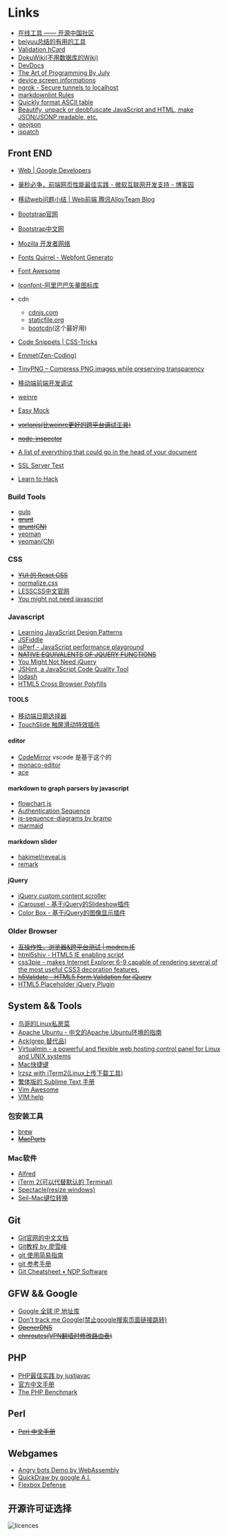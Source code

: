 # Links

* [在线工具 —— 开源中国社区](http://tool.oschina.net/)
* [beiyuu总结的有用的工具](http://beiyuu.com/wiki)
* [Validation hCard](http://hcard.geekhood.net/)
* [DokuWiki(不用数据库的Wiki)](https://www.dokuwiki.org/dokuwiki)
* [DevDocs](http://devdocs.io/)
* [The Art of Programming By July](http://taop.marchtea.com/)
* [device screen informations](http://mydevice.io/)
* [ngrok - Secure tunnels to localhost](https://ngrok.com/)
* [markdownlint Rules](https://github.com/mivok/markdownlint/blob/master/docs/RULES.md)
* [Quickly format ASCII table](https://ozh.github.io/ascii-tables/)
* [Beautify, unpack or deobfuscate JavaScript and HTML, make JSON/JSONP readable, etc.](http://jsbeautifier.org/)
* [geojson](http://geojson.org/)
* [jspatch](https://jspatch.com/Docs/intro)

## Front END

* [Web | Google Developers](https://developers.google.com/web/)
* [毫秒必争，前端网页性能最佳实践 - 微软互联网开发支持 - 博客园](http://www.cnblogs.com/developersupport/p/webpage-performance-best-practices.html)
* [移动web问题小结 | Web前端 腾讯AlloyTeam  Blog](http://www.alloyteam.com/2015/06/yi-dong-web-wen-ti-xiao-jie/)
* [Bootstrap官网](http://getbootstrap.com)
* [Bootstrap中文网](http://www.bootcss.com)
* [Mozilla 开发者网络](https://developer.mozilla.org/zh-CN/)

* [Fonts Quirrel - Webfont Generato](http://www.fontsquirrel.com/tools/webfont-generator)
* [Font Awesome](http://fortawesome.github.io/Font-Awesome/)
* [Iconfont-阿里巴巴矢量图标库](http://iconfont.cn/)

* cdn
  * [cdnjs.com](http://cdnjs.com/)
  * [staticfile.org](http://www.staticfile.org/)
  * [bootcdn](http://www.bootcdn.cn/)(这个最好用)

* [Code Snippets | CSS-Tricks](http://css-tricks.com/snippets/)
* [Emmet(Zen-Coding)](http://docs.emmet.io/)
* [TinyPNG – Compress PNG images while preserving transparency](https://tinypng.com/)
* [移动端前端开发调试](http://yujiangshui.com/multidevice-frontend-debug/)
* [weinre](http://people.apache.org/~pmuellr/weinre-docs/latest/)
* [Easy Mock](https://www.easy-mock.com)
* ~~[vorlonjs(比weinre更好的跨平台调试工具)](http://vorlonjs.com/)~~
* ~~[node-inspector](https://github.com/node-inspector/node-inspector)~~
* [A list of everything that could go in the head of your document](http://gethead.info/)
* [SSL Server Test](https://www.ssllabs.com/ssltest/analyze.html)
* [Learn to Hack](https://www.hacksplaining.com/)

### Build Tools

* [gulp](http://gulpjs.com/)
* ~~[grunt](http://gruntjs.com/)~~
* ~~[grunt(CN)](http://www.gruntjs.org/)~~
* [yeoman](http://yeoman.io/)
* [yeoman(CN)](http://yeomanjs.org/)

### CSS

* ~~[YUI 的 Reset CSS](http://meyerweb.com/eric/tools/css/reset)~~
* [normalize.css](http://necolas.github.io/normalize.css/)
* [LESSCSS中文官网](http://www.lesscss.net)
* [You might not need javascript](http://youmightnotneedjs.com/)

### Javascript

* [Learning JavaScript Design Patterns](https://addyosmani.com/resources/essentialjsdesignpatterns/book/)
* [JSFiddle](http://jsfiddle.net/)
* [jsPerf - JavaScript performance playground](http://jsperf.com)
* ~~[NATIVE EQUIVALENTS OF JQUERY FUNCTIONS](http://www.leebrimelow.com/native-methods-jQuery/)~~
* [You Might Not Need jQuery](http://youmightnotneedjquery.com/)
* [JSHint, a JavaScript Code Quality Tool](http://www.jshint.com/)
* [lodash](https://lodash.com/docs)
* [HTML5 Cross Browser Polyfills](https://github.com/Modernizr/Modernizr/wiki/HTML5-Cross-Browser-Polyfills)

#### TOOLS

* [移动端日期选择器](http://cubiq.org/dropbox/sw/)
* [TouchSlide 触屏滑动特效插件](http://www.superslide2.com/TouchSlide/index.html)

#### editor

* [CodeMirror](https://github.com/codemirror/CodeMirror) vscode 是基于这个的
* [monaco-editor](https://github.com/Microsoft/monaco-editor)
* [ace](https://github.com/ajaxorg/ace)

#### markdown to graph parsers by javascript

* [flowchart.js](http://flowchart.js.org)
* [Authentication Sequence](https://www.websequencediagrams.com)
* [js-sequence-diagrams by bramp](https://bramp.github.io/js-sequence-diagrams/)
* [marmaid](https://mermaidjs.github.io/)

#### markdown slider

* [hakimel/reveal.js](https://github.com/hakimel/reveal.js/)
* [remark](https://github.com/gnab/remark)

#### jQuery

* [jQuery custom content scroller](http://manos.malihu.gr/jquery-custom-content-scroller)
* [jCarousel - 基于jQuery的Slideshow插件](http://sorgalla.com/jcarousel)
* [Color Box - 基于jQuery的图像显示插件](http://www.jacklmoore.com/colorbox)

### Older Browser

* ~~[互操作性，浏览器&amp;跨平台测试 | modren.IE](https://www.modern.ie/zh-cn)~~
* [html5shiv - HTML5 IE enabling script](https://code.google.com/p/html5shiv)
* [css3pie - makes Internet Explorer 6-9 capable of rendering several of the most useful CSS3 decoration features.](http://css3pie.com)
* ~~[h5Validate - HTML5 Form Validation for jQuery](http://ericleads.com/h5validate)~~
* [HTML5 Placeholder jQuery Plugin](http://mathiasbynens.be/demo/placeholder)

## System && Tools

* [鸟哥的Linux私房菜](http://linux.vbird.org)
* [Apache Ubuntu - 中文的Apache Ubuntu环境的指南](http://wiki.ubuntu.org.cn/Apache)
* [Ack(grep 替代品)](http://beyondgrep.com/documentation/)
* [Virtualmin - a powerful and flexible web hosting control panel for Linux and UNIX systems](http://www.virtualmin.com/)
* [Mac快捷键](http://support.apple.com/kb/HT1343?viewlocale=zh_CN)
* [lrzsz with iTerm2(Linux上传下载工具)](http://ixhan.com/2013/11/run-sz-rz-on-mac-with-iterm2/)
* [繁体版的 Sublime Text 手册](http://docs.sublimetext.tw)
* [Vim Awesome](http://vimawesome.com/)
* [VIM:help](http://vimcdoc.sourceforge.net/doc/help.html)

### 包安装工具

* [brew](http://brew.sh/)
* ~~[MacPorts](https://www.macports.org/)~~

### Mac软件

* [Alfred](http://www.alfredapp.com/)
* [iTerm 2(可以代替默认的 Terminal)](http://iterm2.com/)
* [Spectacle(resize windows)](http://spectacleapp.com/)
* [Seil-Mac键位转换](https://pqrs.org/osx/karabiner/seil.html.en)

## Git

* [Git官网的中文文档](http://git-scm.com/book/zh)
* [Git教程 by 廖雪峰](http://www.liaoxuefeng.com/wiki/0013739516305929606dd18361248578c67b8067c8c017b000)
* [git 使用简易指南](http://www.bootcss.com/p/git-guide/)
* [git 参考手册](http://gitref.org/zh/)
* [Git Cheatsheet • NDP Software](http://ndpsoftware.com/git-cheatsheet.html)

## GFW && Google

* [Google 全球 IP 地址库](https://github.com/justjavac/Google-IPs)
* [Don't track me Google(禁止google搜索页面链接跳转)](https://chrome.google.com/webstore/detail/gdbofhhdmcladcmmfjolgndfkpobecpg)
* ~~[OpenerDNS](https://code.google.com/p/openerdns/)~~
* ~~[chnroutes(VPN翻墙时修改路由表)](https://code.google.com/p/chnroutes/)~~

## PHP

* [PHP最佳实践 by justjavac](http://phpbestpractices.justjavac.com)
* [官方中文手册](http://www.php.net/manual/zh/)
* [The PHP Benchmark](http://www.phpbench.com/)

## Perl

* ~~[Perl 中文手册](http://man.ddvip.com/web/perl/index.htm)~~

## Webgames

* [Angry bots Demo by WebAssembly](http://webassembly.org/demo/)
* [QuickDraw by google A.I.](https://quickdraw.withgoogle.com/#)
* [Flexbox Defense](http://www.flexboxdefense.com/)

## 开源许可证选择

![licences](http://paulmillr.com/media/posts/simple-description-of-popular-software-licenses/open-source-licenses-en.png)
